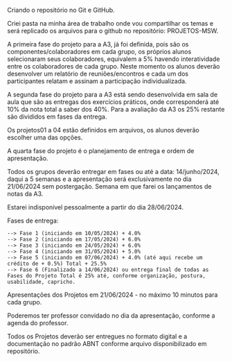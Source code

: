 Criando o repositório no Git e GitHub.

Criei pasta na minha área de trabalho onde vou compartilhar os temas e será replicado os arquivos para o github no repositório: PROJETOS-MSW.

A primeira fase do projeto para a A3, já foi definida, pois são os componentes/colaboradores em cada grupo, os próprios alunos selecionaram seus colaboradores, equivalem a 5% havendo interatividade entre os colaboradores de cada grupo. Neste momento os alunos deverão desenvolver um relatório de reuniões/encontros e cada um dos participantes relatam e assinam a participação individualizada.

A segunda fase do projeto para a A3 está sendo desenvolvida em sala de aula que são as entregas dos exercícios práticos, onde corresponderá até 10% da nota total a saber dos 40%. Para a avaliação da A3 os 25% restante são divididos em fases da entrega.

Os projetos01 a 04 estão definidos em arquivos, os alunos deverão escolher uma das opções. 

A quarta fase do projeto é o planejamento de entrega e ordem de apresentação.

Todos os grupos deverão entregar em fases ou até a data: 14/junho/2024, daqui a 5 semanas e a apresentação será exclusivamente no dia 21/06/2024 sem postergação. Semana em que farei os lançamentos de notas da A3. 

Estarei indisponível pessoalmente a partir do dia 28/06/2024.

Fases de entrega:

    --> Fase 1 (iniciando em 10/05/2024) + 4.0%
    --> Fase 2 (iniciando em 17/05/2024) + 6.0%
    --> Fase 3 (iniciando em 24/05/2024) + 6.0%
    --> Fase 4 (iniciando em 31/05/2024) + 5.0%
    --> Fase 5 (iniciando em 07/06/2024) + 4.0% (até aqui recebe um crédito de + 0.5%) Total + 25.5%
    --> Fase 6 (Finalizado a 14/06/2024) ou entrega final de todas as Fases do Projeto Total é 25% até, conforme organização, postura, usabilidade, capricho.

Apresentações dos Projetos em 21/06/2024 - no máximo 10 minutos para cada grupo.

Poderemos ter professor convidado no dia da apresentação, conforme a agenda do professor.

Todos os Projetos deverão ser entregues no formato digital e a documentação no padrão ABNT conforme arquivo disponibilizado em repositório.